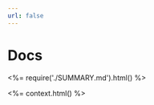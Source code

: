 ```yaml
---
url: false
---
```

<title><%= context.title || 'book-loader' %></title>

# Docs

<%= require('./SUMMARY.md').html() %>

<%= context.html() %>
